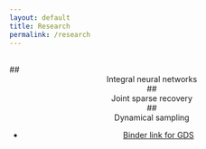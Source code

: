 ```yaml
---
layout: default
title: Research
permalink: /research
---
```


<br>
##  <center> Integral neural networks

<br>
## <center> Joint sparse recovery

<br>
## <center> Dynamical sampling
		<ul>
			<li>
			 	<a href="https://mybinder.org/v2/gh/a-petr/gds/HEAD?filepath=gds.ipynb"		 >Binder link for GDS</a>
			</li>     
			<br> 		
		</ul>
